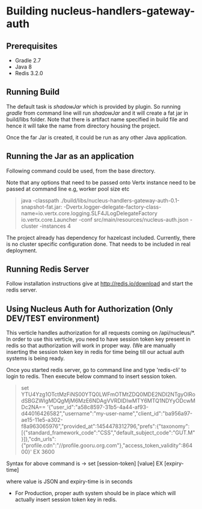 Building nucleus-handlers-gateway-auth
==============

## Prerequisites

- Gradle 2.7
- Java 8
- Redis 3.2.0

## Running Build

The default task is *shadowJar* which is provided by plugin. So running *gradle* from command line will run *shadowJar* and it will create a fat jar in build/libs folder. Note that there is artifact name specified in build file and hence it will take the name from directory housing the project.

Once the far Jar is created, it could be run as any other Java application.

## Running the Jar as an application

Following command could be used, from the base directory.

Note that any options that need to be passed onto Vertx instance need to be passed at command line e.g, worker pool size etc

> java -classpath ./build/libs/nucleus-handlers-gateway-auth-0.1-snapshot-fat.jar: -Dvertx.logger-delegate-factory-class-name=io.vertx.core.logging.SLF4JLogDelegateFactory io.vertx.core.Launcher -conf src/main/resources/nucleus-auth.json -cluster -instances 4

The project already has dependency for hazelcast included. Currently, there is no cluster specific configuration done. That needs to be included in real deployment.

## Running Redis Server

Follow installation instructions give at http://redis.io/download and start the redis server.

## Using Nucleus Auth for Authorization (Only DEV/TEST environment)

This verticle handles authorization for all requests coming on /api/nucleus/*. In order to use this verticle, you need to have session token key present in redis so that authorization will work in proper way. (We are manually inserting the session token key in redis for time being till our actual auth systems is being ready.

Once you started redis server, go to command line and type 'redis-cli' to login to redis. Then execute below command to insert session token. 

> set YTU4Yzg1OTctMzFiNS00YTQ0LWFmOTMtZDQ0MDE2NDI2NTgyOlRodSBGZWIgMDQgMjM6MzE6NDAgVVRDIDIwMTY6MTQ1NDYyODcwMDc2NA== '{"user_id":"a58c8597-31b5-4a44-af93-d44016426582","username":"my-user-name","client_id":"ba956a97-ae15-11e5-a302-f8a963065976","provided_at":1454478312796,"prefs":{"taxonomy":[{"standard_framework_code":"CSS","default_subject_code":"GUT.M"}]},"cdn_urls":{"profile.cdn":"//profile.gooru.org.com"},"access_token_validity":86400}' EX 3600

Syntax for above command is -> set [session-token] [value] EX [expiry-time]

where value is JSON and expiry-time is in seconds

* For Production, proper auth system should be in place which will actually insert session token key in redis. 
